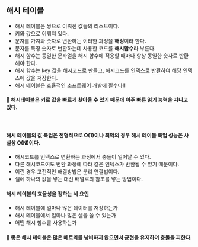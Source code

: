 ## 해시 테이블
- 해시 테이블은 쌍으로 이뤄진 값들의 리스트이다.
- 키와 값으로 이뤄져 있다.
- 문자를 가져와 숫자로 변환하는 이러한 과정을 **해싱**이라 한다.
- 문자를 특정 숫자로 변환하는데 사용한 코드를 **해시함수**라 부른다.
- 해시 함수는 동일한 문자열을 해시 함수에 적용할 때마다 항상 동일한 숫자로 반환해야 한다.
- 해시 함수는 key 값을 해시코드로 만들고, 해시코드를 인덱스로 반환하여 해당 인덱스에 값을 저장한다.
- 해시 테이블은 효율적인 소프트웨어 개발에 필수다!!
#### 📌 **해시테이블은 키로 값을 빠르게 찾아올 수 있기 때문에 아주 빠른 읽기 능력을 지니고 있다.**
<br>

#### **해시 테이블의 값 룩업은 전형적으로 O(1)이나 최악의 경우 해시 테이블 룩업 성능은 사실상 O(N)이다.** 

- 해시코드를 인덱스로 변환하는 과정에서 충돌이 일어날 수 있다.
- 다른 해시코드여도 변환 과정에 따라 같은 인덱스가 반환될 수 있기 때문이다.
- 이런 경우 고전적인 해결방법은 분리 연결법이다. 
- 셀에 하나의 값을 넣는 대신 배열로의 참조를 넣는 방법이다.

####  **해시 테이블의 효율성을 정하는 세 요인**
- 해시 테이블에 얼마나 많은 데이터를 저장하는가
- 해시 테이블에서 얼마나 많은 셀을 쓸 수 있는가
- 어떤 해시 함수를 사용하는가
#### 📌 **좋은 해시 테이블은 많은 메로리를 낭비하지 않으면서 균현을 유지하며 충돌을 피한다.**